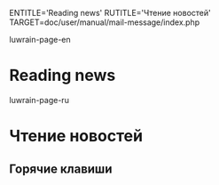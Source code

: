 
ENTITLE='Reading news'
RUTITLE='Чтение новостей'
TARGET=doc/user/manual/mail-message/index.php

luwrain-page-en

# Reading news

luwrain-page-ru

# Чтение новостей

## Горячие клавиши

